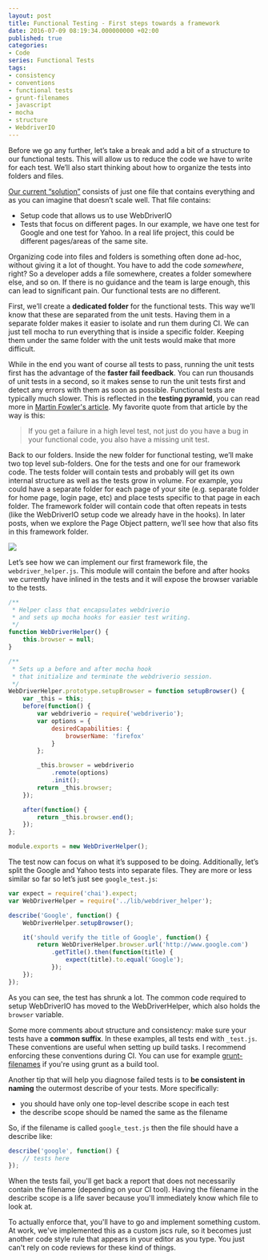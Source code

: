 ```yaml
---
layout: post
title: Functional Testing - First steps towards a framework
date: 2016-07-09 08:19:34.000000000 +02:00
published: true
categories:
- Code
series: Functional Tests
tags:
- consistency
- conventions
- functional tests
- grunt-filenames
- javascript
- mocha
- structure
- WebdriverIO
---
```


Before we go any further, let’s take a break and add a bit of a structure to our functional tests. This will allow us to reduce the code we have to write for each test. We’ll also start thinking about how to organize the tests into folders and files.<!--more-->

<a href="/2016/07/functional-testing-reducing-code-duplication/">Our current “solution”</a> consists of just one file that contains everything and as you can imagine that doesn’t scale well. That file contains:
<ul>
<li>Setup code that allows us to use WebDriverIO</li>
<li>Tests that focus on different pages. In our example, we have one test for Google and one test for Yahoo. In a real life project, this could be different pages/areas of the same site.</li>
</ul>

Organizing code into files and folders is something often done ad-hoc, without giving it a lot of thought. You have to add the code <em>somewhere</em>, right? So a developer adds a file somewhere, creates a folder somewhere else, and so on. If there is no guidance and the team is large enough, this can lead to significant pain. Our functional tests are no different.

First, we’ll create a <strong>dedicated folder</strong> for the functional tests. This way we’ll know that these are separated from the unit tests. Having them in a separate folder makes it easier to isolate and run them during CI. We can just tell mocha to run everything that is inside a specific folder. Keeping them under the same folder with the unit tests would make that more difficult.

While in the end you want of course all tests to pass, running the unit tests first has the advantage of the <strong>faster fail feedback</strong>. You can run thousands of unit tests in a second, so it makes sense to run the unit tests first and detect any errors with them as soon as possible. Functional tests are typically much slower. This is reflected in the <strong>testing pyramid</strong>, you can read more in <a href="http://martinfowler.com/bliki/TestPyramid.html">Martin Fowler's article</a>. My favorite quote from that article by the way is this:
<blockquote>
If you get a failure in a high level test, not just do you have a bug in your functional code, you also have a missing unit test.</blockquote>

Back to our folders. Inside the new folder for functional testing, we’ll make two top level sub-folders. One for the tests and one for our framework code. The tests folder will contain tests and probably will get its own internal structure as well as the tests grow in volume. For example, you could have a separate folder for each page of your site (e.g. separate folder for home page, login page, etc) and place tests specific to that page in each folder. The framework folder will contain code that often repeats in tests (like the WebDriverIO setup code we already have in the hooks). In later posts, when we explore the Page Object pattern, we’ll see how that also fits in this framework folder.

<img src="{{ site.baseurl }}/assets/2016/structure.png" />

Let’s see how we can implement our first framework file, the <code>webdriver_helper.js</code>. This module will contain the before and after hooks we currently have inlined in the tests and it will expose the browser variable to the tests.

```javascript
/**
 * Helper class that encapsulates webdriverio
 * and sets up mocha hooks for easier test writing.
 */
function WebDriverHelper() {
    this.browser = null;
}

/**
 * Sets up a before and after mocha hook
 * that initialize and terminate the webdriverio session.
 */
WebDriverHelper.prototype.setupBrowser = function setupBrowser() {
    var _this = this;
    before(function() {
        var webdriverio = require('webdriverio');
        var options = {
            desiredCapabilities: {
                browserName: 'firefox'
            }
        };

        _this.browser = webdriverio
            .remote(options)
            .init();
        return _this.browser;
    });

    after(function() {
        return _this.browser.end();
    });
};

module.exports = new WebDriverHelper();
```

The test now can focus on what it’s supposed to be doing. Additionally, let’s split the Google and Yahoo tests into separate files. They are more or less similar so far so let’s just see <code>google_test.js</code>:

```javascript
var expect = require('chai').expect;
var WebDriverHelper = require('../lib/webdriver_helper');

describe('Google', function() {
    WebDriverHelper.setupBrowser();

    it('should verify the title of Google', function() {
        return WebDriverHelper.browser.url('http://www.google.com')
            .getTitle().then(function(title) {
                expect(title).to.equal('Google');
            });
    });
});
```

As you can see, the test has shrunk a lot. The common code required to setup WebDriverIO has moved to the WebDriverHelper, which also holds the <code>browser</code> variable.

Some more comments about structure and consistency: make sure your tests have a <strong>common suffix</strong>. In these examples, all tests end with <code>_test.js</code>. These conventions are useful when setting up build tasks. I recommend enforcing these conventions during CI. You can use for example <a href="https://www.npmjs.com/package/grunt-filenames">grunt-filenames</a> if you're using grunt as a build tool.

Another tip that will help you diagnose failed tests is to <strong>be consistent in naming</strong> the outermost describe of your tests. More specifically:
<ul>
<li>you should have only one top-level describe scope in each test</li>
<li>the describe scope should be named the same as the filename</li>
</ul>

So, if the filename is called <code>google_test.js</code> then the file should have a describe like:

```javascript
describe('google', function() {
    // tests here
});
```

When the tests fail, you'll get back a report that does not necessarily contain the filename (depending on your CI tool). Having the filename in the describe scope is a life saver because you'll immediately know which file to look at.

To actually enforce that, you'll have to go and implement something custom. At work, we've implemented this as a custom jscs rule, so it becomes just another code style rule that appears in your editor as you type. You just can't rely on code reviews for these kind of things.
